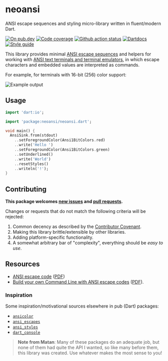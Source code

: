 # neoansi

ANSI escape sequences and styling micro-library written in fluent/modern Dart.

[![On pub.dev][pub_img]][pub_url]
[![Code coverage][cov_img]][cov_url]
[![Github action status][gha_img]][gha_url]
[![Dartdocs][doc_img]][doc_url]
[![Style guide][sty_img]][sty_url]

[pub_url]: https://pub.dartlang.org/packages/neoansi
[pub_img]: https://img.shields.io/pub/v/neoansi.svg
[gha_url]: https://github.com/neo-dart/neoansi/actions
[gha_img]: https://github.com/neo-dart/neoansi/workflows/Dart/badge.svg
[cov_url]: https://codecov.io/gh/neo-dart/neoansi
[cov_img]: https://codecov.io/gh/neo-dart/neoansi/branch/main/graph/badge.svg
[doc_url]: https://www.dartdocs.org/documentation/neoansi/latest
[doc_img]: https://img.shields.io/badge/Documentation-neoansi-blue.svg
[sty_url]: https://pub.dev/packages/neodart
[sty_img]: https://img.shields.io/badge/style-neodart-9cf.svg

This library provides minimal [ANSI escape sequences][ansi] and helpers for
working with [ANSI text terminals and terminal emulators][wiki], in which
escape characters and embedded values are interpreted as commands.

For example, for terminals with 16-bit (256) color support:

![Example output](https://user-images.githubusercontent.com/168174/188341463-9944f72c-a902-434b-8dd1-f9863d113517.png)

[ansi]: https://www.lihaoyi.com/post/BuildyourownCommandLinewithANSIescapecodes.html#16-colors
[wiki]: https://en.wikipedia.org/wiki/ANSI_escape_code

## Usage

```dart
import 'dart:io';

import 'package:neoansi/neoansi.dart';

void main() {
  AnsiSink.from(stdout)
    ..setForegroundColor(Ansi1BitColors.red)
    ..write('Hello ')
    ..setForegroundColor(Ansi1BitColors.green)
    ..setUnderlined()
    ..write('World')
    ..resetStyles()
    ..writeln('!');
}
```

## Contributing

**This package welcomes [new issues][issues] and [pull requests][fork].**

[issues]: https://github.com/neo-dart/neoansi/issues/new
[fork]: https://github.com/neo-dart/neouuid/fork

Changes or requests that do not match the following criteria will be rejected:

1. Common decency as described by the [Contributor Covenant][code-of-conduct].
2. Making this library brittle/extensible by other libraries.
3. Adding platform-specific functionality.
4. A somewhat arbitrary bar of "complexity", everything should be _easy to use_.

[code-of-conduct]: https://www.contributor-covenant.org/version/1/4/code-of-conduct/

## Resources

<!-- When adding resources, create a backup PDF and store in the doc/ folder -->

- [ANSI escape code][wiki] ([PDF][wiki-pdf])
- [Build your own Command Line with ANSI escape codes][ansi] ([PDF][ansi-pdf]).

[ansi-pdf]: doc/build-ansi-escape-codes.pdf
[wiki-pdf]: doc/wiki-ansi-escape.pdf

### Inspiration

Some inspiration/motivational sources elsewhere in pub (Dart) packages:

- [`ansicolor`](https://pub.dev/packages/ansicolor)
- [`ansi_escapes`](https://pub.dev/packages/ansi_escapes)
- [`ansi_styles`](https://pub.dev/packages/ansi_styles)
- [`dart_console`](https://pub.dev/packages/dart_console)

> **Note from Matan**: Many of these packages do an adequate job, but none of
> them had quite the API I wanted, so like many before them, this library was
> created. Use whatever makes the most sense to you!
